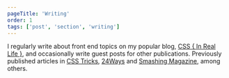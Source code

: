```yaml
---
pageTitle: 'Writing'
order: 1
tags: ['post', 'section', 'writing']
---
```


I regularly write about front end topics on my popular blog, [CSS { In Real Life }](https://css-irl.info), and occasionally write guest posts for other publications. Previously published articles in [CSS Tricks](https://css-tricks.com/), [24Ways](https://24ways.org/) and [Smashing Magazine](https://www.smashingmagazine.com/), among others.
